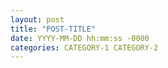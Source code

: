 ```yaml
---
layout: post
title: "POST-TITLE"
date: YYYY-MM-DD hh:mm:ss -0000
categories: CATEGORY-1 CATEGORY-2
---
```


